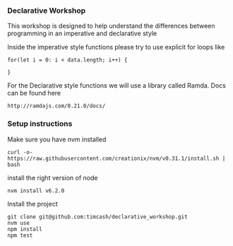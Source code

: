 ### Declarative Workshop

This workshop is designed to help understand the differences between programming in an imperative and declarative style

Inside the imperative style functions please try to use explicit for loops like

```
for(let i = 0: i < data.length; i++) {

}
```
For the Declarative style functions we will use a library called Ramda. Docs can be found here
```
http://ramdajs.com/0.21.0/docs/
```

### Setup instructions
Make sure you have nvm installed
```
curl -o- https://raw.githubusercontent.com/creationix/nvm/v0.31.1/install.sh | bash
```
install the right version of node
```
nvm install v6.2.0
```
Install the project
```
git clone git@github.com:timcash/declarative_workshop.git
nvm use
npm install
npm test
```
